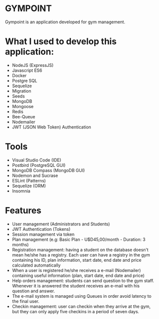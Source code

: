 # GYMPOINT

Gympoint is an application developed for gym management.

# What I used to develop this application:

- NodeJS (ExpressJS)
- Javascript ES6
- Docker
- Postgre SQL
- Sequelize
- Migration
- Seeds
- MongoDB
- Mongoose
- Redis
- Bee-Queue
- Nodemailer
- JWT (JSON Web Token) Authentication

# Tools

- Visual Studio Code (IDE)
- Postbird (PostgreSQL GUI)
- MongoDB Compass (MongoDB GUI)
- Nodemon and Sucrase
- ESLint (Patterns)
- Sequelize (ORM)
- Insomnia

# Features

- User management (Administrators and Students)
- JWT Authentication (Tokens)
- Session management via token
- Plan management (e.g: Basic Plan - U$D45,00/month - Duration: 3 months)
- Registration management: having a student on the database doesn't mean he/she has a registry. Each user can have a registry in the gym containing his ID, plan information, start date, end date and price calculated automatically
- When a user is registered he/she receives a e-mail (Nodemailer) containing useful information (plan, start date, end date and price)
- Help orders management: students can send question to the gym staff. Whenever it is answered the student receives an e-mail with his question and answer.
- The e-mail system is managed using Queues in order avoid latency to the final user.
- Checkin management: user can checkin when they arrive at the gym, but they can only apply five checkins in a period of seven days.


